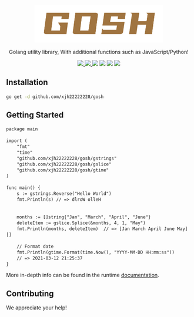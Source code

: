 <p align="center">
  <a href="https://xjh22222228.github.io/gosh">
    <img src="media/logo.svg" width="350">
  </a>
  <p align="center">Golang utility library, With additional functions such as JavaScript/Python!</p>
  <p align="center">
    <a href="https://xjh22222228.github.io/gosh">
      <img src="https://img.shields.io/badge/online-docs-red.svg?longCache=true&style=flat-square">
    </a>
    <a href="README_zh-CN.md">
      <img src="https://img.shields.io/badge/lang-%E7%AE%80%E4%BD%93%E4%B8%AD%E6%96%87-red.svg?longCache=true&style=flat-square">
    </a>
    <img src="https://img.shields.io/github/go-mod/go-version/xjh22222228/gosh" />
    <img src="https://img.shields.io/github/v/release/xjh22222228/gosh" />
    <img src="https://img.shields.io/github/license/xjh22222228/gosh" />
    <img src="https://img.shields.io/badge/Coverage-100%25-brightgreen.svg" />
  </p>
<p>


## Installation
```bash
go get -d github.com/xjh22222228/gosh
```



## Getting Started
```golang
package main

import (
    "fmt"
    "time"
    "github.com/xjh22222228/gosh/gstrings"
    "github.com/xjh22222228/gosh/gslice"
    "github.com/xjh22222228/gosh/gtime"
)

func main() {
    s := gstrings.Reverse("Hello World")
    fmt.Println(s) // => dlroW olleH


    months := []string{"Jan", "March", "April", "June"}
    deleteItem := gslice.Splice(&months, 4, 1, "May")
    fmt.Println(months, deleteItem)  // => [Jan March April June May] []
    
    // Format date
    fmt.Println(gtime.Format(time.Now(), "YYYY-MM-DD HH:mm:ss"))
    // => 2021-03-12 21:25:37
}
```

More in-depth info can be found in the runtime [documentation](https://xjh22222228.github.io/gosh).


## Contributing
We appreciate your help!
